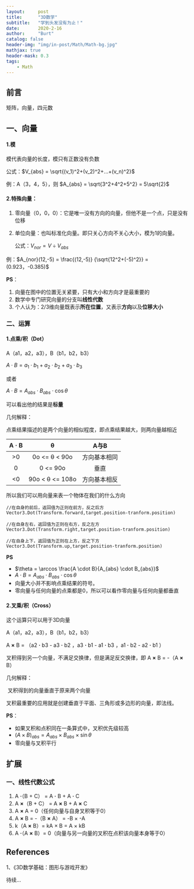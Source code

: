 ```yaml
---
layout:     post
title:      "3D数学"
subtitle:   "学到头发没有为止！"
date:       2020-2-16
author:     "Burt"
catalog: false
header-img: "img/in-post/Math/Math-bg.jpg"
mathjax: true
header-mask: 0.3
tags:
    - Math
---
```




## 前言

矩阵，向量，四元数



## 一、向量

#### 1.模

模代表向量的长度，模只有正数没有负数

公式：$V_{abs} = \sqrt{(v_1)^2+(v_2)^2+...+(v_n)^2}$

例：A（3，4，5），则 $A_{abs} = \sqrt{3^2+4^2+5^2} = 5\sqrt{2}$

#### 2.特殊向量：

1. 零向量（0，0，0）：它是唯一没有方向的向量，但他不是一个点，只是没有位移

2. 单位向量：也叫标准化向量。即只关心方向不关心大小，模为1的向量。

   公式：$V_{nor} = V \div V_{abs}$

例：$A_{nor}(12,-5) = \frac{(12,-5)} {\sqrt{12^2+(-5)^2}} = (0.923，-0.385)$

**PS**：

1. 向量在图中的位置无关紧要，只有大小和方向才是最重要的
2. 数学中专门研究向量的分支叫**线性代数**
3. 个人认为：2/3维向量既表示**所在位置**，又表示**方向**以及**位移大小**

### 二、运算

#### 1.点乘/积（Dot）

A（a1，a2，a3），B（b1，b2，b3）

$A \cdot B = a_{1} \cdot b_{1} + a_{2} \cdot b_{2} + a_{3} \cdot b_{3}$

或者

$A \cdot B = A_{abs} \cdot B_{abs} \cdot \cos\theta$

可以看出他的结果是**标量**

几何解释：

​	点乘结果描述的是两个向量的相似程度，即点乘结果越大，则两向量越相近

| A **·** B |        θ        |     A与B     |
| :-------: | :-------------: | :----------: |
|    >0     |  0o <= θ < 90o  | 方向基本相同 |
|     0     |    0 <= 90o     |     垂直     |
|    <0     | 90o < θ <= 108o | 方向基本相反 |

所以我们可以用向量来表一个物体在我们的什么方向

```
//在自身的前后，返回值为正则在前方，反之后方
Vector3.Dot(Transform.forward,target.position-tranform.position)
    
//在自身左右，返回值为正则在右方，反之左方
Vector3.Dot(Transform.right,target.position-tranform.position)
    
//在自身上下，返回值为正则在上方，反之下方
Vector3.Dot(Transform.up,target.position-tranform.position)
```

**PS**

- $\theta = \arccos \frac{A \cdot B}{A_{abs} \cdot B_{abs}}$
- $A \cdot B = A_{abs} \cdot B_{abs} \cdot \cos\theta$
- 向量大小并不影响点乘结果的符号。
- 零向量与任何向量的点乘都是0，所以可以看作零向量与任何向量都垂直



#### 2.叉乘/积（Cross）

这个运算只可以用于3D向量

A（a1，a2，a3），B（b1，b2，b3）

A **×** B =  （a2 **·** b3  - a3 **·** b2 ，a3 **·** b1 - a1 **·** b3 ，a1 **·** b2 - a2 **·** b1 ）

叉积得到另一个向量，不满足交换律，但是满足反交换律，即 A **×** B = -（A **×** B）

几何解释：

​	叉积得到的向量垂直于原来两个向量

叉积最重要的应用就是创建垂直于平面、三角形或多边形的向量，即法线。

**PS**：

- 如果叉积和点积同在一条算式中，叉积优先级较高
- $(A \times B)_{abs} = A_{abs} \times B_{abs} \times \sin\theta$
- 零向量与叉积平行



## **扩展** 

### 一、线性代数公式

1. A **·**（B + C） = A **·** B + A **·** C
2. A **×**（B + C） = A **×** B + A **×** C
3. A **×** A = 0（任何向量与自身叉积等于0）
4. A **×** B = -（B **×** A） = -B × -A
5. k（A **×** B）= kA × B = A × kB
6. A **·**（A **×** B）= 0（向量与另一向量的叉积在点积该向量本身等于0）



## **References** 

1、《3D数学基础：图形与游戏开发》

待续...